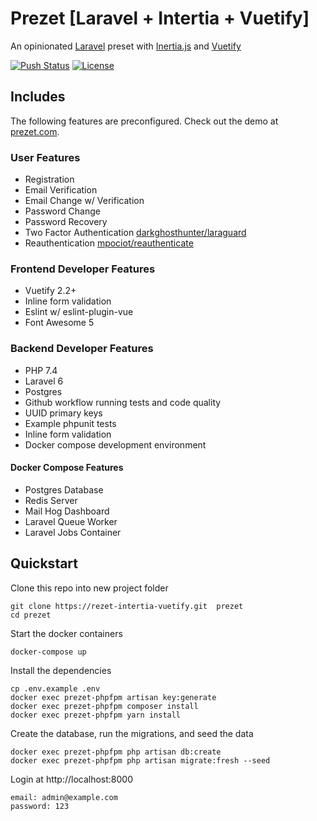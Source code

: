 # Prezet [Laravel + Intertia + Vuetify]
An opinionated [Laravel](https://laravel.com) preset with [Inertia.js](https://inertiajs.com/) and [Vuetify](https://vuetifyjs.com/en/getting-started/quick-start/)

[![Push Status](https://github.com/benbjurstrom/prezet-laravel-intertia-vuetify/workflows/push/badge.svg?branch=master)](https://github.com/benbjurstrom/prezet-laravel-intertia-vuetify/workflows)
[![License](https://poser.pugx.org/benbjurstrom/prezet-laravel-intertia-vuetify/license)](https://github.com/benbjurstrom/prezet-laravel-intertia-vuetify/workflows)


## Includes
The following features are preconfigured. Check out the demo at [prezet.com]('https://prezet.com').

### User Features
- Registration
- Email Verification
- Email Change w/ Verification
- Password Change
- Password Recovery
- Two Factor Authentication [darkghosthunter/laraguard](https://github.com/DarkGhostHunter/Laraguard)
- Reauthentication [mpociot/reauthenticate](https://github.com/mpociot/reauthenticate)

### Frontend Developer Features
- Vuetify 2.2+
- Inline form validation
- Eslint w/ eslint-plugin-vue
- Font Awesome 5

### Backend Developer Features
- PHP 7.4
- Laravel 6
- Postgres
- Github workflow running tests and code quality
- UUID primary keys
- Example phpunit tests
- Inline form validation
- Docker compose development environment

#### Docker Compose Features
- Postgres Database
- Redis Server
- Mail Hog Dashboard
- Laravel Queue Worker
- Laravel Jobs Container

## Quickstart
Clone this repo into new project folder
```shell
git clone https://rezet-intertia-vuetify.git  prezet
cd prezet
```
Start the docker containers
```shell
docker-compose up
```
Install the dependencies
```shell
cp .env.example .env
docker exec prezet-phpfpm artisan key:generate
docker exec prezet-phpfpm composer install
docker exec prezet-phpfpm yarn install
```
Create the database, run the migrations, and seed the data
```shell
docker exec prezet-phpfpm php artisan db:create
docker exec prezet-phpfpm php artisan migrate:fresh --seed
```
Login at http://localhost:8000
```shell
email: admin@example.com
password: 123
```
